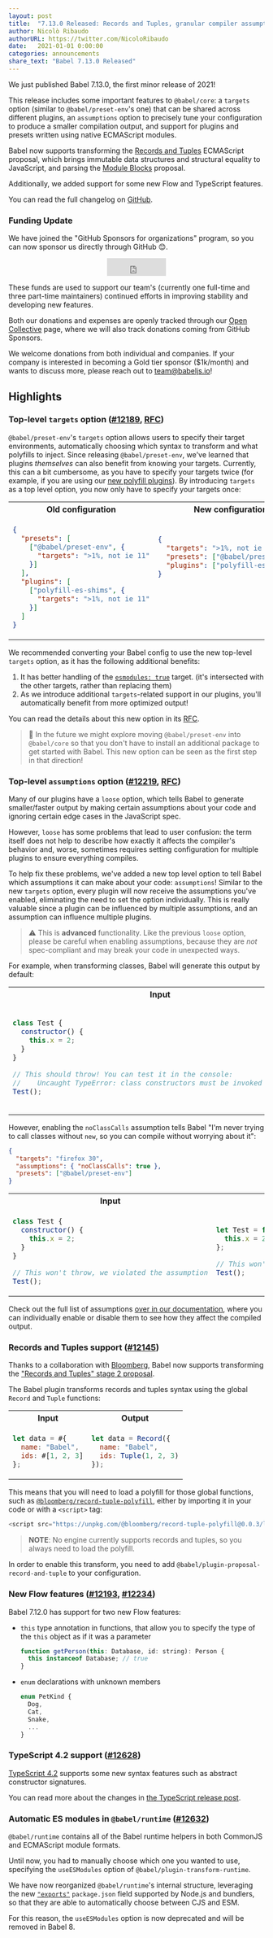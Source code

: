 ```yaml
---
layout: post
title:  "7.13.0 Released: Records and Tuples, granular compiler assumptions, and top-level targets"
author: Nicolò Ribaudo
authorURL: https://twitter.com/NicoloRibaudo
date:   2021-01-01 0:00:00
categories: announcements
share_text: "Babel 7.13.0 Released"
---
```


We just published Babel 7.13.0, the first minor release of 2021!

This release includes some important features to `@babel/core`: a `targets` option (similar to `@babel/preset-env`'s one) that can be shared across different plugins, an `assumptions` option to precisely tune your configuration to produce a smaller compilation output, and support for plugins and presets written using native ECMAScript modules.

Babel now supports transforming the [Records and Tuples](https://github.com/tc39/proposal-record-tuple) ECMAScript proposal, which brings immutable data structures and structural equality to JavaScript, and parsing the [Module Blocks](https://github.com/tc39/proposal-js-module-blocks) proposal.

Additionally, we added support for some new Flow and TypeScript features.

You can read the full changelog on [GitHub](https://github.com/babel/babel/releases/tag/v7.12.0).

<!-- truncate -->

### Funding Update

We have joined the "GitHub Sponsors for organizations" program, so you can now sponsor us directly through GitHub 😊.

<iframe src="https://github.com/sponsors/babel/button" title="Sponsor Babel on GitHub" height="35" width="116" style="border: 0; margin: auto; display: block"></iframe>

These funds are used to support our team's (currently one full-time and three part-time maintainers) continued efforts in improving stability and developing new features.

Both our donations and expenses are openly tracked through our [Open Collective](https://opencollective.com/babel) page, where we will also track donations coming from GitHub Sponsors.

We welcome donations from both individual and companies. If your company is interested in becoming a Gold tier sponsor ($1k/month) and wants to discuss more, please reach out to [team@babeljs.io](mailto:team@babeljs.io)!

## Highlights

### Top-level `targets` option ([#12189](https://github.com/babel/babel/pull/12189), [RFC](https://github.com/babel/rfcs/pull/2))

`@babel/preset-env`'s `targets` option allows users to specify their target environments, automatically choosing which syntax to transform and what polyfills to inject. Since releasing `@babel/preset-env`, we've learned that plugins _themselves_ can also benefit from knowing your targets. Currently, this can a bit cumbersome, as you have to specify your targets twice (for example, if you are using our [new polyfill plugins](https://github.com/babel/babel-polyfills)). By introducing `targets` as a top level option, you now only have to specify your targets once:

<table>
<tr>
<th>Old configuration</th>
<th>New configuration</th>
</tr>
<tr>
<td>

```json
{
  "presets": [
    ["@babel/preset-env", {
      "targets": ">1%, not ie 11"
    }]
  ],
  "plugins": [
    ["polyfill-es-shims", {
      "targets": ">1%, not ie 11"
    }]
  ]
}
```

</td>
<td>

```json
{
  "targets": ">1%, not ie 11",
  "presets": ["@babel/preset-env"],
  "plugins": ["polyfill-es-shims"]
}







```

</td>
</tr>
</table>

We recommended converting your Babel config to use the new top-level `targets` option, as it has the following additional benefits:

1. It has better handling of the [`esmodules: true`](https://babel.dev/docs/en/options#targetsesmodules) target. (it's intersected with the other targets, rather than replacing them)
2. As we introduce additional `targets`-related support in our plugins, you'll automatically benefit from more optimized output!

You can read the details about this new option in its [RFC](https://github.com/babel/rfcs/blob/master/rfcs/0002-top-level-targets.md).

> 🔮 In the future we might explore moving `@babel/preset-env` into `@babel/core` so that you don't have to install an additional package to get started with Babel. This new option can be seen as the first step in that direction!

### Top-level `assumptions` option ([#12219](https://github.com/babel/babel/pull/12219), [RFC](https://github.com/babel/rfcs/pull/5))

Many of our plugins have a `loose` option, which tells Babel to generate smaller/faster output by making certain assumptions about your code and ignoring certain edge cases in the JavaScript spec.

However, `loose` has some problems that lead to user confusion: the term itself does not help to describe how exactly it affects the compiler's behavior and, worse, sometimes requires setting configuration for multiple plugins to ensure everything compiles.

To help fix these problems, we've added a new top level option to tell Babel which assumptions it can make about your code: `assumptions`! Similar to the new `targets` option, every plugin will now receive the assumptions you've enabled, eliminating the need to set the option individually. This is really valuable since a plugin can be influenced by multiple assumptions, and an assumption can influence multiple plugins.

> :warning: This is **advanced** functionality. Like the previous `loose` option, please be careful when enabling assumptions, because they are _not_ spec-compliant and may break your code in unexpected ways.

For example, when transforming classes, Babel will generate this output by default:

<table>
<tr>
<th>Input</th>
<th>Output</th>
</tr>
<tr>
<td>

```js
class Test {
  constructor() {
    this.x = 2;
  }
}

// This should throw! You can test it in the console:
//    Uncaught TypeError: class constructors must be invoked with 'new'
Test();
```

</td>
<td>

```js
function _classCallCheck(instance, Constructor) { if (!(instance instanceof Constructor)) { throw new TypeError("Cannot call a class as a function"); } }

let Test = function Test() {
  _classCallCheck(this, Test);

  this.x = 2;
};

// This should throw! You can test it in the console:
//    Uncaught TypeError: class constructors must be invoked with 'new'
Test();
```

</td>
</tr>
</table>

However, enabling the `noClassCalls` assumption tells Babel "I'm never trying to call classes without `new`, so you can compile without worrying about it":

```json
{
  "targets": "firefox 30",
  "assumptions": { "noClassCalls": true },
  "presets": ["@babel/preset-env"]
}
```

<table>
<tr>
<th>Input</th>
<th>Output</th>
</tr>
<tr>
<td>

```js
class Test {
  constructor() {
    this.x = 2;
  }
}

// This won't throw, we violated the assumption
Test();
```

</td>
<td>

```js
let Test = function Test() {
  this.x = 2;
};

// This won't throw, we violated the assumption
Test();
```

</td>
</tr>
</table>

Check out the full list of assumptions [over in our documentation](https://babeljs.io/assumptions), where you can individually enable or disable them to see how they affect the compiled output.

### Records and Tuples support ([#12145](https://github.com/babel/babel/pull/12145))

Thanks to a collaboration with [Bloomberg](https://www.techatbloomberg.com/), Babel now supports transforming the ["Records and Tuples" stage 2 proposal](https://github.com/tc39/proposal-record-tuple).

The Babel plugin transforms records and tuples syntax using the global `Record` and `Tuple` functions:

<table>
<tr>
<th>Input</th>
<th>Output</th>
</tr>
<tr>
<td>

```js
let data = #{
  name: "Babel",
  ids: #[1, 2, 3]
};
```

</td>
<td>

```js
let data = Record({
  name: "Babel",
  ids: Tuple(1, 2, 3)
});
```

</td>
</tr>
</table>

This means that you will need to load a polyfill for those global functions, such as [`@bloomberg/record-tuple-polyfill`](https://www.npmjs.com/package/@bloomberg/record-tuple-polyfill), either by importing it in your code or with a `<script>` tag:

```js
<script src="https://unpkg.com/@bloomberg/record-tuple-polyfill@0.0.3/lib/index.umd.js"></script>
```

> **NOTE**: No engine currently supports records and tuples, so you always need to load the polyfill.

In order to enable this transform, you need to add `@babel/plugin-proposal-record-and-tuple` to your configuration.

### New Flow features ([#12193](https://github.com/babel/babel/pull/12193), [#12234](https://github.com/babel/babel/pull/12234))

Babel 7.12.0 has support for two new Flow features:

- `this` type annotation in functions, that allow you to specify the type of the `this` object as if it was a parameter

  ```js
  function getPerson(this: Database, id: string): Person {
    this instanceof Database; // true
  }
  ```

- `enum` declarations with unknown members

  ```js
  enum PetKind {
    Dog,
    Cat,
    Snake,
    ...
  }
  ```

### TypeScript 4.2 support ([#12628](https://github.com/babel/babel/pull/12628))

[TypeScript 4.2](https://devblogs.microsoft.com/typescript/announcing-typescript-4-2-rc/) supports some new syntax features such as abstract constructor signatures.

You can read more about the changes in [the TypeScript release post](https://devblogs.microsoft.com/typescript/announcing-typescript-4-2-beta/).

### Automatic ES modules in `@babel/runtime` ([#12632](https://github.com/babel/babel/pull/12632))

`@babel/runtime` contains all of the Babel runtime helpers in both CommonJS and ECMAScript module formats.

Until now, you had to manually choose which one you wanted to use, specifying the `useESModules` option of `@babel/plugin-transform-runtime`.

We have now reorganized `@babel/runtime`'s internal structure, leveraging the new [`"exports"`](https://nodejs.org/api/packages.html#packages_package_entry_points) `package.json` field supported by Node.js and bundlers, so that they are able to automatically choose between CJS and ESM.

For this reason, the `useESModules` option is now deprecated and will be removed in Babel 8.
